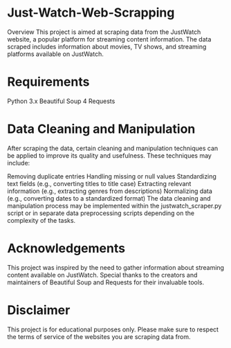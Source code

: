 # Just-Watch-Web-Scrapping

Overview This project is aimed at scraping data from the JustWatch website, a popular platform for streaming content information. The data scraped includes information about movies, TV shows, and streaming platforms available on JustWatch.

# Requirements

Python 3.x
Beautiful Soup 4
Requests

# Data Cleaning and Manipulation

After scraping the data, certain cleaning and manipulation techniques can be applied to improve its quality and usefulness. These techniques may include:

Removing duplicate entries
Handling missing or null values
Standardizing text fields (e.g., converting titles to title case)
Extracting relevant information (e.g., extracting genres from descriptions)
Normalizing data (e.g., converting dates to a standardized format)
The data cleaning and manipulation process may be implemented within the justwatch_scraper.py script or in separate data preprocessing scripts depending on the complexity of the tasks.

# Acknowledgements

This project was inspired by the need to gather information about streaming content available on JustWatch.
Special thanks to the creators and maintainers of Beautiful Soup and Requests for their invaluable tools.

# Disclaimer

This project is for educational purposes only. Please make sure to respect the terms of service of the websites you are scraping data from.
